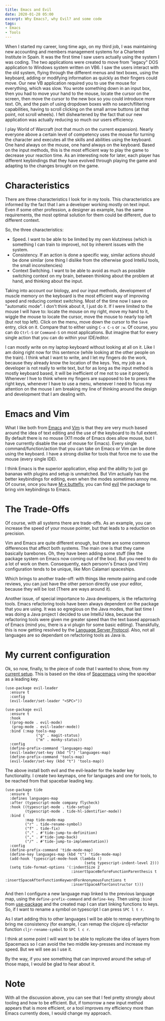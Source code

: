 ```yaml
---
title: Emacs and Evil
date: 2020-01-28 05:00
excerpt: Why Emacs?, why Evil? and some code
tags:
- Emacs
- Tools
---
```



When I started my career, long time ago, on my third job, I was maintaining new accounting and members management systems for a Chartered Institute in Spain. It was the first time I saw users actually using the system I was coding. The two applications were created to move from "legacy" DOS application to Windows system written on VB6. I saw the users interact with the old system, flying through the different menus and text boxes, using the keyboard, adding or modifying information as quickly as their fingers could move. Our new VB application required you to use the mouse for everything, which was slow. You wrote something down in an input box, then you had to move your hand to the mouse, locate the cursor on the screen, then move the cursor to the new box so you could introduce more text. Oh, and the pain of using dropdown boxes with no search/filtering capabilities, having to scroll clicking on the small arrow buttons (at that point, not scroll wheels). I felt disheartened by the fact that our new application was actually reducing so much our users efficiency.

I play World of Warcraft (not that much on the current expansion). Nearly everyone above a certain level of competency uses the mouse for turning the character and executes all the skills and abilities using the keyboard. One hand always on the mouse, one hand always on the keyboard. Based on the input methods, this is the most efficient way to play the game to decrease your reaction time. As an interesting note for later, each player has different keybindings that they have evolved through playing the game and adapting to the changes brought on the game.

# Characteristics

There are three characteristics I look for in my tools. This characteristics are informed by the fact that I am a developer working mostly on text input. Even if some other profession, a designer as example, has the same requirements, the most optimal solution for them could be different, due to different context.

So, the three characteristics:
- Speed. I want to be able to be limited by my own klutziness (which is something I can train to improve), not by inherent issues with the system. 
- Consistency. If an action is done a specific way, similar actions should be done similar (one thing I dislike from the otherwise good IntelliJ tools, the small inconsitencies)
- Context Switching. I want to be able to avoid as much as possible switching context on my brain, between thinking about the problem at hand, and thinking about the input.

Taking into account our biology, and our input methods, development of muscle memory on the keyboard is the most efficient way of improving speed and reducing context switching. Most of the time now I save on "automatic mode". I don't think about it, I just do it. If I were limited to the mouse I will have to: locate the mouse on my right, move my hand to it, wiggle the mouse to locate the cursor, move the mouse to nearly top left (but not top left). Click on the menu, move down the cursor to the `Save` entry, click on it. Compare that to either using `C-x C-s` or `:w`. Of course, you can do `Ctrl-S` or `Command-S` on most applications. But imagine that for every single action that you can do within your IDE/editor.

I can mostly write on my laptop keyboard without looking at all on it. Like I am doing right now for this sentence (while looking at the other people on the train). I think what I want to write, and I let my fingers do the work, because they already know the location of the keys. Yes, my job as a developer is not really to write text, but for as long as the input method is mostly keyboard based, it will be inefficient of me not to use it properly. Whenever I hve to think where my fingers are supposed to be to press the right keys, whenever I have to use a menu, whenever I need to focus my attention on the mouse I am breaking my line of thinking around the design and development that I am dealing with.

# Emacs and Vim

What I like both from [Emacs](https://www.gnu.org/software/emacs/) and [Vim](https://www.vim.org/) is that they are very much based around the idea of text editing and the use of the keyboard to its full extent. By default there is no mouse (X11 mode of Emacs does allow mouse, but I have currently disable the use of mouse for Emacs). Every single command/function/action that you can take on Emacs or Vim can be done using the keyboard. I have a strong dislike for tools that force me to use the mouse (every single IDE).

I think Emacs is the superior application, elisp and the ability to just go bananas with plugins and setup is unmatched. But Vim actually has the better keybindings for editing, even when the modes sometimes annoy me. Of course, once you have [M-x buttefly](https://www.xkcd.com/378/), you can find [evil](https://github.com/emacs-evil/evil) the package to bring vim keybindings to Emacs. 

# The Trade-Offs

Of course, with all systems there are trade-offs. As an example, you can increase the speed of your mouse pointer, but that leads to a reduction on precision.

Vim and Emacs are quite different enough, but there are some common differences that affect both systems. The main one is that they came basically barebones. Oh, they have been adding some stuff (like the package system on Emacs now coming out of the box). But you need to do a lot of work on them. Consequently, each personn's Emacs (and Vim) configuration tends to be unique, like Mon Calamari spaceships.

Which brings to another trade-off: with things like remote pairing and code reviews, you can just have the other person directly use your editor, because they will be lost (There are ways around it).

Another issue, of special importance to Java developers, is the refactoring tools. Emacs refactoring tools have been always dependent on the package that you are using. It was so egregious on the Java modes, that last time I was doing a Java project I decided to use IntelliJ Idea, because the refactoring tools were given me greater speed than the text based approach of Emacs (mind you, there is a vi plugin for some basic editing). Thanskfully, this is now getting resolved by the [Language Server Protocol](https://microsoft.github.io/language-server-protocol/). Also, not all languages are so dependant on refactoring tools as Java is.

# My current configuration

Ok, so now, finally, to the piece of code that I wanted to show, from my [current setup](https://github.com/MiyamotoAkira/.emacs.d). This is based on the idea of [Spacemacs](https://www.spacemacs.org/) using the spacebar as a leading key.

```elisp
(use-package evil-leader
  :ensure t
  :config
  (evil-leader/set-leader "<SPC>"))

(use-package evil
  :ensure t
  :hook
  ((prog-mode . evil-mode)
   (prog-mode . evil-leader-mode))
  :bind (:map tools-map
              ("g" . magit-status)
              ("m" . monky-status))
  :config
  (define-prefix-command 'languages-map)
  (evil-leader/set-key (kbd "l") 'languages-map)
  (define-prefix-command 'tools-map)
  (evil-leader/set-key (kbd "t") 'tools-map))
```

The above install both evil and the evil-leader for the leader key functionality. I create two keymaps, one for languages and one for tools, to be reached from that spacebar leading key. 

```elisp
(use-package tide
  :ensure t
  :defines languages-map
  :after (typescript-mode company flycheck)
  :hook ((typescript-mode . tide-setup)
         (typescript-mode . tide-hl-identifier-mode))
  :bind (
         :map tide-mode-map
         ("r" . tide-rename-symbol)
         ("f" . tide-fix)
         ("." . #'tide-jump-to-definition)
         ("," . #'tide-jump-back)
         ("/" . #'tide-jump-to-implementation))
  :config
  (define-prefix-command 'tide-mode-map)
  (define-key languages-map (kbd "t") 'tide-mode-map)
  (add-hook 'typescript-mode-hook (lambda ()
                                    (setq typescript-indent-level 2)))
  (setq tide-format-options '(:indentSize 2 
                              :insertSpaceBeforeFunctionParenthesis t 
                              :insertSpaceAfterFunctionKeywordForAnonymousFunctions t 
                              :insertSpaceAfterConstructor t)))
```

And then I configure a new language map linked to the previous language map, using the `define-prefix-command` and `define-key`.  Then using `:bind` from [use-package](https://github.com/jwiegley/use-package) and the created map I can start linking functions to keys. So, if I want to rename a symbol on typescript I can press `SPC l t r`.

As I start adding this to other languages I will be able to remap everything to bring me consistency (for example, I can remap the clojure clj-refactor function `cljr-rename-symbol` to `SPC l c r`.

I think at some point I will want to be able to replicate the idea of layers from Spacemacs so I can avoid the two middle key-presses and increase my speed. But we will see as I use it.

By the way, if you see something that can improved around the setup of those maps, I would be glad to hear about it.

# Note
With all the discussion above, you can see that I feel pretty strongly about tooling and how to be efficient. But, if tomorrow a new input method appears that is more efficient, or a tool improves my efficiency more than Emacs currently does, I would change my approach.
